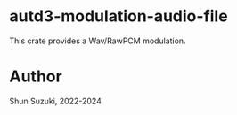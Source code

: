 # autd3-modulation-audio-file

This crate provides a Wav/RawPCM modulation.

# Author

Shun Suzuki, 2022-2024
